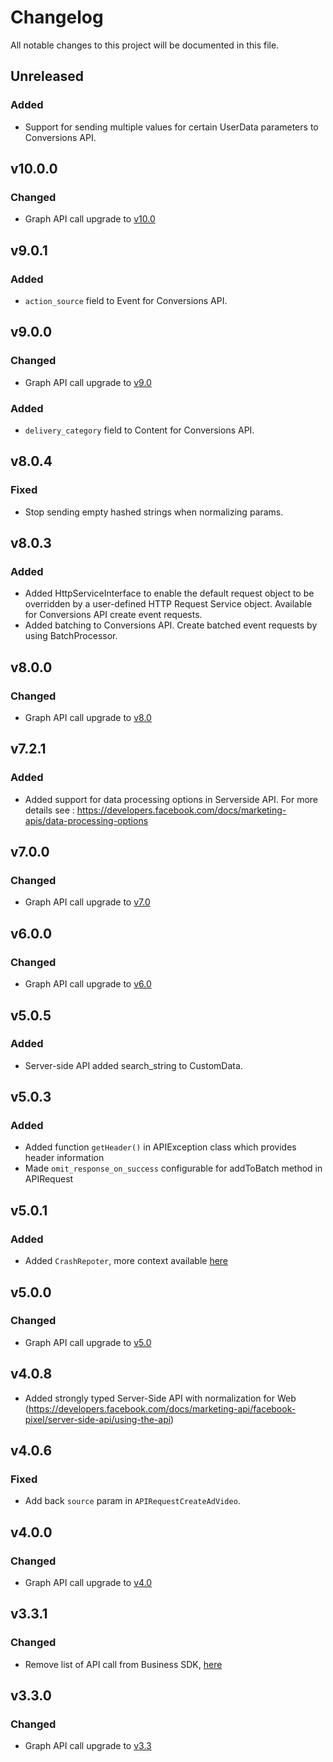 # Changelog

All notable changes to this project will be documented in this file.


## Unreleased

### Added
- Support for sending multiple values for certain UserData parameters to Conversions API.

## v10.0.0

### Changed
- Graph API call upgrade to [v10.0](https://developers.facebook.com/docs/graph-api/changelog/version10.0)

## v9.0.1


### Added
- `action_source` field to Event for Conversions API.

## v9.0.0
### Changed
- Graph API call upgrade to [v9.0](https://developers.facebook.com/docs/graph-api/changelog/version9.0)

### Added
- `delivery_category` field to Content for Conversions API.

## v8.0.4

### Fixed
- Stop sending empty hashed strings when normalizing params.

## v8.0.3

### Added
- Added HttpServiceInterface to enable the default request object to be overridden by a user-defined HTTP Request Service object. Available for Conversions API create event requests.
- Added batching to Conversions API. Create batched event requests by using BatchProcessor.

## v8.0.0
### Changed
- Graph API call upgrade to [v8.0](https://developers.facebook.com/docs/graph-api/changelog/version8.0)

## v7.2.1
### Added
- Added support for data processing options in Serverside API. For more details see : https://developers.facebook.com/docs/marketing-apis/data-processing-options

## v7.0.0
### Changed
- Graph API call upgrade to [v7.0](https://developers.facebook.com/docs/graph-api/changelog/version7.0)

## v6.0.0
### Changed
  - Graph API call upgrade to [v6.0](https://developers.facebook.com/docs/graph-api/changelog/version6.0)

## v5.0.5
### Added
  - Server-side API added search_string to CustomData.

## v5.0.3
### Added
  - Added function `getHeader()` in APIException class which provides header information
  - Made `omit_response_on_success` configurable for addToBatch method in APIRequest

## v5.0.1
### Added
  - Added `CrashRepoter`, more context available [here](https://developers.facebook.com/docs/business-sdk/guides/crash-reports)

## v5.0.0
### Changed
- Graph API call upgrade to [v5.0](https://developers.facebook.com/docs/graph-api/changelog/version5.0)

## v4.0.8

 - Added strongly typed Server-Side API with normalization for Web (https://developers.facebook.com/docs/marketing-api/facebook-pixel/server-side-api/using-the-api)

## v4.0.6

### Fixed
 - Add back `source` param in `APIRequestCreateAdVideo`.

## v4.0.0
### Changed
- Graph API call upgrade to [v4.0](https://developers.facebook.com/docs/graph-api/changelog/version4.0)

## v3.3.1
### Changed
- Remove list of API call from Business SDK,   [here](https://developers.facebook.com/docs/graph-api/changelog/4-30-2019-endpoint-deprecations)

## v3.3.0
### Changed
- Graph API call upgrade to [v3.3](https://developers.facebook.com/docs/graph-api/changelog/version3.3)

